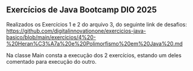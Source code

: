 ## Exercícios de Java Bootcamp DIO 2025

Realizados os Exercícios 1 e 2 do arquivo 3, do seguinte link de desafios: https://github.com/digitalinnovationone/exercicios-java-basico/blob/main/exercicios/4%20-%20Heran%C3%A7a%20e%20Polimorfismo%20em%20Java%20.md

Na classe Main consta a execução dos 2 exercícios, estando um deles comentado para execução do outro.
